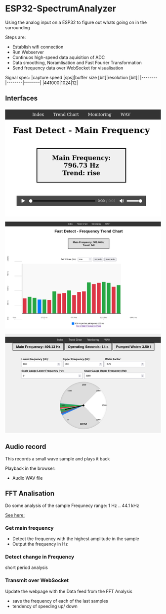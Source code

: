 # ESP32-SpectrumAnalyzer

Using the analog input on a ESP32 to figure out whats going on in the surrounding

Steps are:
* Establish wifi connection
* Run Webserver
* Continuos high-speed data aquisition of ADC
* Data smoothing, Noramlisation and Fast Fourier Transformation
* Send frequency data over WebSocket for visualisation

Signal spec:
|capture speed [sps]|buffer size [bit]|resolution [bit]|
|--------|--------|--------|
|441000|1024|12|  

## Interfaces

![Index with WAV Play&Download](pics/Bildschirmfoto_ESP32-Index.png)  

![Visualisation of History Trends](pics/Bildschirmfoto_ESP32-Trends.png)  

![Visualisation on a RPM meter](pics/Bildschirmfoto_ESP32-Monitor.png)  

## Audio record

This records a small wave sample and plays it back

Playback in the browser:
* Audio WAV file
  
## FFT Analisation

Do some analysis of the sample
Frequnecy range: 1 Hz .. 44.1 kHz

[See here:](test/)  

### Get main frequency

- Detect the frequency with the highest amplitude in the sample
- Output the frequency in Hz

### Detect change in Frequency

short period analysis

### Transmit over WebSocket

Update the webpage with the Data feed from the FFT Analysis

- save the frequency of each of the last samples
- tendency of speeding up/ down
